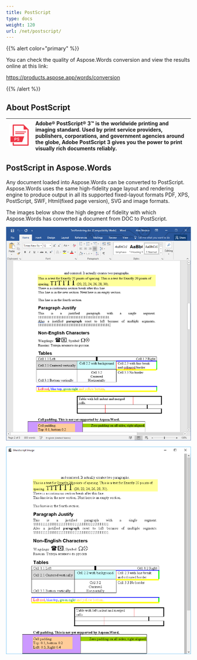 ```yaml
---
title: PostScript
type: docs
weight: 120
url: /net/postscript/
---
```


{{% alert color="primary" %}} 

You can check the quality of Aspose.Words conversion and view the results online at this link:

<https://products.aspose.app/words/conversion>

{{% /alert %}} 


## **About PostScript**

|![todo:image_alt_text](postscript_1)|Adobe® PostScript® 3™ is the worldwide printing and imaging standard. Used by print service providers, publishers, corporations, and government agencies around the globe, Adobe PostScript 3 gives you the power to print visually rich documents reliably.|
| :- | :- |

## **PostScript in Aspose.Words**

Any document loaded into Aspose.Words can be converted to PostScript. Aspose.Words uses the same high-fidelity page layout and rendering engine to produce output in all its supported fixed-layout formats PDF, XPS, PostScript, SWF, Html(fixed page version), SVG and image formats.

The images below show the high degree of fidelity with which Aspose.Words has converted a document from DOC to PostScript.

![todo:image_alt_text](postscript_2.png)



![todo:image_alt_text](postscript_3.png)




